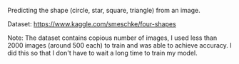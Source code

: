 Predicting the shape (circle, star, square, triangle) from an image.

Dataset: https://www.kaggle.com/smeschke/four-shapes

Note: The dataset contains copious number of images, I used less than 2000 images (around 500 each) to train and was able to achieve accuracy.
I did this so that I don't have to wait a long time to train my model. 
